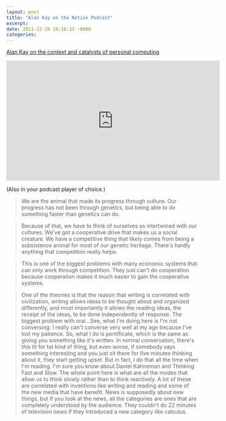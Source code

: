 ```yaml
---
layout: post
title: "Alan Kay on the Notion Podcast"
excerpt: 
date: 2021-12-10 19:16:33 -0600
categories: 
---
```


[Alan Kay on the context and catalysts of personal computing](https://www.notion.so/blog/alan-kay)

<iframe width="560" height="315" src="https://www.youtube-nocookie.com/embed/LdMk0OP-0PA" title="YouTube video player" frameborder="0" allow="accelerometer; autoplay; clipboard-write; encrypted-media; gyroscope; picture-in-picture" allowfullscreen></iframe>

(Also in your podcast player of choice.)

> We are the animal that made its progress through culture. Our progress has not been through genetics, but being able to do something faster than genetics can do.

> Because of that, we have to think of ourselves as intertwined with our cultures. We've got a cooperative drive that makes us a social creature. We have a competitive thing that likely comes from being a subsistence animal for most of our genetic heritage. There's hardly anything that competition really helps.

> This is one of the biggest problems with many economic systems that can only work through competition. They just can't do cooperation because cooperation makes it much easier to gain the cooperative systems.

> One of the theories is that the reason that writing is correlated with civilization, writing allows ideas to be thought about and organized differently, and most importantly it allows the reading ideas, the receipt of the ideas, to be done independently of response. The biggest problem with oral...See, what I'm doing here is I'm not conversing. I really can't converse very well at my age because I've lost my patience. So, what I do is pontificate, which is the same as giving you something like it's written. In normal conversation, there's this tit for tat kind of thing, but even worse, if somebody says something interesting and you just sit there for five minutes thinking about it, they start getting upset. But in fact, I do that all the time when I'm reading. I'm sure you know about Daniel Kahneman and Thinking Fast and Slow. The whole point here is what are all the modes that allow us to think slowly rather than to think reactively. A lot of these are correlated with inventions like writing and reading and some of the new media that have benefit. News is supposedly about new things, but if you look at the news, all the categories are ones that are completely understood by the audience. They couldn't do 22 minutes of television news if they introduced a new category like calculus.
